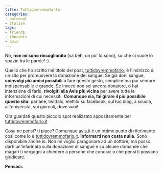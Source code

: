 ```yaml
---
title: Tuttidovremmofarlo
categories:
- personal
- italian
tags:
- friends
- thoughts
- avis
---
```

No, **non mi sono rincoglionito** (va beh, un po' lo sono), so che ci vuole lo
spazio tra le parole! :)

Quello che ho scritto nel titolo del post,
[tuttidovremmofarlo](http://www.tuttidovremmofarlo.it/), è l'indirizzo di un
sito per promuovere la donazione del sangue. Se già doni sangue, **coinvolgi
più amici possibili** a fare questo gesto, semplice ma pur sempre
indispensabile e grande. Se invece non sei ancora donatore, o hai intenzione
di farlo, **rivolgiti alla Avis più vicina** per avere tutte le informazioni
di cui necessiti. **Comunque sia, fai girare il più possibile questo sito**:
parlane, twittalo, mettilo su facebook, sul tuo blog, a scuola,
all'università, sui giornali, dove vuoi!

Ora guardati questo piccolo spot realizzato appositamente per
[tuttidovremmofarlo.it](http://www.tuttidovremmofarlo.it)

Cosa ne pensi? ti piace? Comunque [avis.it](http://www.avis.it) è un ottimo
punto di riferimento così come lo è
[tuttidovremmofarlo.it](http://www.tuttidovremmofarlo.it/). **Informarti non
costa nulla.** Sono disponibile anche io. Non mi voglio paragonare ad un
dottore, ma posso darti un'infarinata sulla donazione di sangue e su alcune
domande che magari ti vergogni a chiedere a persone che conosci o che pensi ti
possano giudicare.

**Pensaci.**
